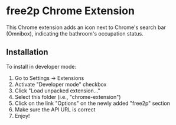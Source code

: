free2p Chrome Extension
=======================

This Chrome extension adds an icon next to Chrome's search bar (Omnibox), indicating the bathroom's occupation status.


Installation
------------

To install in developer mode:

1. Go to Settings -> Extensions
2. Activate "Developer mode" checkbox
3. Click "Load unpacked extension..."
4. Select this folder (i.e., "chrome-extension")
5. Click on the link "Options" on the newly added "free2p" section
6. Make sure the API URL is correct
7. Enjoy!
